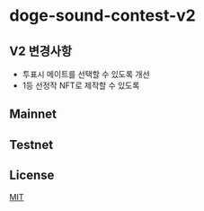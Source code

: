 # doge-sound-contest-v2

## V2 변경사항
- 투표시 메이트를 선택할 수 있도록 개선
- 1등 선정작 NFT로 제작할 수 있도록

## Mainnet


## Testnet


## License
[MIT](LICENSE)
